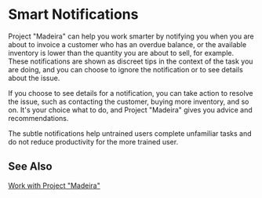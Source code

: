 <properties
	pageTitle="Smart Notifications | Project “Madeira”"
        description="Smart notifications give you advice and recommendations."
        services="project-madeira"
        documentationCenter=""
        authors="edupont04"
/>
<tags
    ms.service="project-madeira"
    ms.topic="article"
    ms.devlang="na"
    ms.tgt_pltfrm="na"
    ms.workload="na"
    ms.date="08/01/2016"
    ms.author="edupont04" />

# Smart Notifications
Project "Madeira" can help you work smarter by notifying you when you are about to invoice a customer who has an overdue balance, or the available inventory is lower than the quantity you are about to sell, for example. These notifications are shown as discreet tips in the context of the task you are doing, and you can choose to ignore the notification or to see details about the issue.  

If you choose to see details for a notification, you can take action to resolve the issue, such as contacting the customer, buying more inventory, and so on. It's your choice what to do, and Project "Madeira" gives you advice and recommendations.  

The subtle notifications help untrained users complete unfamiliar tasks and do not reduce productivity for the more trained user.

## See Also
[Work with Project "Madeira"](ui-work-product.md)
